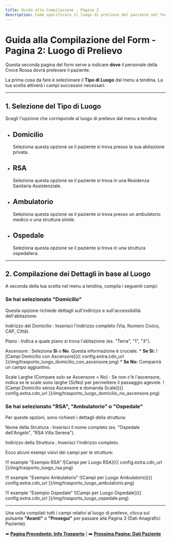 ```yaml
---
title: Guida alla Compilazione - Pagina 2
description: Come specificare il luogo di prelievo del paziente nel form di richiesta trasporto - Domicilio, Strutture, Accessibilità.
---
```


# Guida alla Compilazione del Form - Pagina 2: Luogo di Prelievo

Questa seconda pagina del form serve a indicare **dove** il personale della Croce Rossa dovrà prelevare il paziente.

La prima cosa da fare è selezionare il **Tipo di Luogo** dal menu a tendina. La tua scelta attiverà i campi successivi necessari.

---

## 1. Selezione del Tipo di Luogo

Scegli l'opzione che corrisponde al luogo di prelievo dal menu a tendina:

<div class="grid cards" markdown>
<ul>
<li>
    <h2>Domicilio</h2>
    <p>Seleziona questa opzione se il paziente si trova presso la sua abitazione privata.</p>
</li>
<li>
    <h2>RSA</h2>
    <p>Seleziona questa opzione se il paziente si trova in una Residenza Sanitaria Assistenziale.</p>
</li>
<li>
    <h2>Ambulatorio</h2>
    <p>Seleziona questa opzione se il paziente si trova presso un ambulatorio medico o una struttura simile.</p>
</li>
<li>
    <h2>Ospedale</h2>
    <p>Seleziona questa opzione se il paziente si trova in una struttura ospedaliera.</p>
</li>
</ul>
</div>

---

## 2. Compilazione dei Dettagli in base al Luogo

A seconda della tua scelta nel menu a tendina, compila i seguenti campi:

### Se hai selezionato "Domicilio"

Questa opzione richiede dettagli sull'indirizzo e sull'accessibilità dell'abitazione:

Indirizzo del Domicilio
:   Inserisci l'indirizzo completo (Via, Numero Civico, CAP, Città).

Piano
:   Indica a quale piano si trova l'abitazione (es. "Terra", "1", "3").

Ascensore
:   Seleziona **Sì** o **No**. Questa informazione è cruciale.
    * **Se Sì:**
        ![Campi Domicilio con Ascensore]({{ config.extra.cdn_url }}/img/trasporto_luogo_domicilio_con_ascensore.png)
    * **Se No:** Comparirà un campo aggiuntivo.

Scale Larghe (Compare solo se Ascensore = No)
:   Se non c'è l'ascensore, indica se le scale sono larghe (Sì/No) per permettere il passaggio agevole.
    ![Campi Domicilio senza Ascensore e domanda Scale]({{ config.extra.cdn_url }}/img/trasporto_luogo_domicilio_no_ascensore.png)

### Se hai selezionato "RSA", "Ambulatorio" o "Ospedale"

Per queste opzioni, sono richiesti i dettagli della struttura:

Nome della Struttura
:   Inserisci il nome completo (es. "Ospedale dell'Angelo", "RSA Villa Serena").

Indirizzo della Struttura
:   Inserisci l'indirizzo completo.

Ecco alcuni esempi visivi dei campi per le strutture:

!!! example "Esempio RSA"
    ![Campi per Luogo RSA]({{ config.extra.cdn_url }}/img/trasporto_luogo_rsa.png)

!!! example "Esempio Ambulatorio"
    ![Campi per Luogo Ambulatorio]({{ config.extra.cdn_url }}/img/trasporto_luogo_ambulatorio.png)

!!! example "Esempio Ospedale"
    ![Campi per Luogo Ospedale]({{ config.extra.cdn_url }}/img/trasporto_luogo_ospedale.png)

---

Una volta compilati tutti i campi relativi al luogo di prelievo, clicca sul pulsante **"Avanti"** o **"Prosegui"** per passare alla Pagina 3 (Dati Anagrafici Paziente).

⬅️ **[Pagina Precedente: Info Trasporto](1_info_trasporto.md)** | ➡️ **[Prossima Pagina: Dati Paziente](3_dati_paziente.md)**